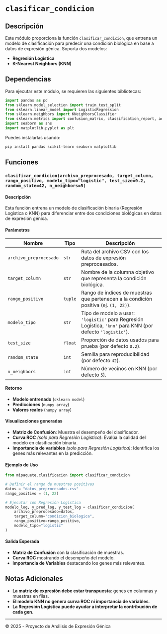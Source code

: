 # `clasificar_condicion`

## Descripción

Este módulo proporciona la función `clasificar_condicion`, que entrena un modelo de clasificación para predecir una condición biológica en base a datos de expresión génica. Soporta dos modelos:

- **Regresión Logística**
- **K-Nearest Neighbors (KNN)**

## Dependencias

Para ejecutar este módulo, se requieren las siguientes bibliotecas:

```python
import pandas as pd
from sklearn.model_selection import train_test_split
from sklearn.linear_model import LogisticRegression
from sklearn.neighbors import KNeighborsClassifier
from sklearn.metrics import confusion_matrix, classification_report, accuracy_score, roc_curve, auc
import seaborn as sns
import matplotlib.pyplot as plt
```

Puedes instalarlas usando:
```sh
pip install pandas scikit-learn seaborn matplotlib
```

## Funciones

### `clasificar_condicion(archivo_preprocesado, target_column, rango_positivo, modelo_tipo="logistic", test_size=0.2, random_state=42, n_neighbors=5)`

#### Descripción
Esta función entrena un modelo de clasificación binaria (Regresión Logística o KNN) para diferenciar entre dos condiciones biológicas en datos de expresión génica.

#### Parámetros

| Nombre             | Tipo       | Descripción |
|--------------------|-----------|-------------|
| `archivo_preprocesado` | `str`  | Ruta del archivo CSV con los datos de expresión preprocesados. |
| `target_column`    | `str`     | Nombre de la columna objetivo que representa la condición biológica. |
| `rango_positivo`   | `tuple`   | Rango de índices de muestras que pertenecen a la condición positiva (ej. `(1, 22)`). |
| `modelo_tipo`      | `str`     | Tipo de modelo a usar: `'logistic'` para Regresión Logística, `'knn'` para KNN (por defecto `'logistic'`). |
| `test_size`        | `float`   | Proporción de datos usados para prueba (por defecto `0.2`). |
| `random_state`     | `int`     | Semilla para reproducibilidad (por defecto `42`). |
| `n_neighbors`      | `int`     | Número de vecinos en KNN (por defecto `5`). |

#### Retorno
- **Modelo entrenado** (`sklearn model`)
- **Predicciones** (`numpy array`)
- **Valores reales** (`numpy array`)

#### Visualizaciones generadas
- **Matriz de Confusión**: Muestra el desempeño del clasificador.
- **Curva ROC** *(solo para Regresión Logística)*: Evalúa la calidad del modelo en clasificación binaria.
- **Importancia de variables** *(solo para Regresión Logística)*: Identifica los genes más relevantes en la predicción.

#### Ejemplo de Uso

```python
from mipaquete.clasificacion import clasificar_condicion

# Definir el rango de muestras positivas
datos = "datos_preprocesados.csv"
rango_positivo = (1, 22)

# Ejecutar con Regresión Logística
modelo_log, y_pred_log, y_test_log = clasificar_condicion(
    archivo_preprocesado=datos,
    target_column="condicion_biologica",
    rango_positivo=rango_positivo,
    modelo_tipo="logistic"
)
```

#### Salida Esperada
- **Matriz de Confusión** con la clasificación de muestras.
- **Curva ROC** mostrando el desempeño del modelo.
- **Importancia de Variables** destacando los genes más relevantes.

## Notas Adicionales
- **La matriz de expresión debe estar transpuesta**: genes en columnas y muestras en filas.
- **El modelo KNN no genera curva ROC ni importancia de variables**.
- **La Regresión Logística puede ayudar a interpretar la contribución de cada gen**.

---

© 2025 - Proyecto de Análisis de Expresión Génica


